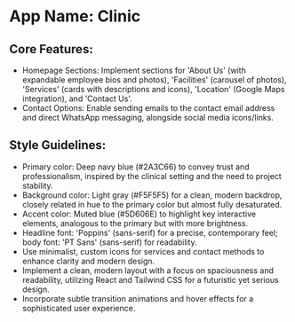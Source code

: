 # **App Name**: Clinic

## Core Features:

- Homepage Sections: Implement sections for 'About Us' (with expandable employee bios and photos), 'Facilities' (carousel of photos), 'Services' (cards with descriptions and icons), 'Location' (Google Maps integration), and 'Contact Us'.
- Contact Options: Enable sending emails to the contact email address and direct WhatsApp messaging, alongside social media icons/links.

## Style Guidelines:

- Primary color: Deep navy blue (#2A3C66) to convey trust and professionalism, inspired by the clinical setting and the need to project stability.
- Background color: Light gray (#F5F5F5) for a clean, modern backdrop, closely related in hue to the primary color but almost fully desaturated.
- Accent color: Muted blue (#5D606E) to highlight key interactive elements, analogous to the primary but with more brightness.
- Headline font: 'Poppins' (sans-serif) for a precise, contemporary feel; body font: 'PT Sans' (sans-serif) for readability.
- Use minimalist, custom icons for services and contact methods to enhance clarity and modern design.
- Implement a clean, modern layout with a focus on spaciousness and readability, utilizing React and Tailwind CSS for a futuristic yet serious design.
- Incorporate subtle transition animations and hover effects for a sophisticated user experience.